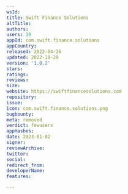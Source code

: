 ```yaml
---
wsId: 
title: Swift Finance Solutions
altTitle: 
authors: 
users: 10
appId: com.swift.finance.solutions
appCountry: 
released: 2022-04-26
updated: 2022-10-29
version: '1.0.2'
stars: 
ratings: 
reviews: 
size: 
website: https://swiftfinancesolutions.com
repository: 
issue: 
icon: com.swift.finance.solutions.png
bugbounty: 
meta: removed
verdict: fewusers
appHashes: 
date: 2023-01-02
signer: 
reviewArchive: 
twitter: 
social: 
redirect_from: 
developerName: 
features: 

---
```


